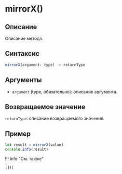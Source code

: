 # mirrorX()

## Описание
Описание метода.

## Синтаксис
```javascript
mirrorX(argument: type) -> returnType
```

## Аргументы
- `argument` (type, обязательно): описание аргумента.

## Возвращаемое значение
`returnType`: описание возвращаемого значения.

## Пример
```javascript linenums="1"
let result = mirrorX(value)
console.info(result)
```

!!! info "См. также"

    []()

